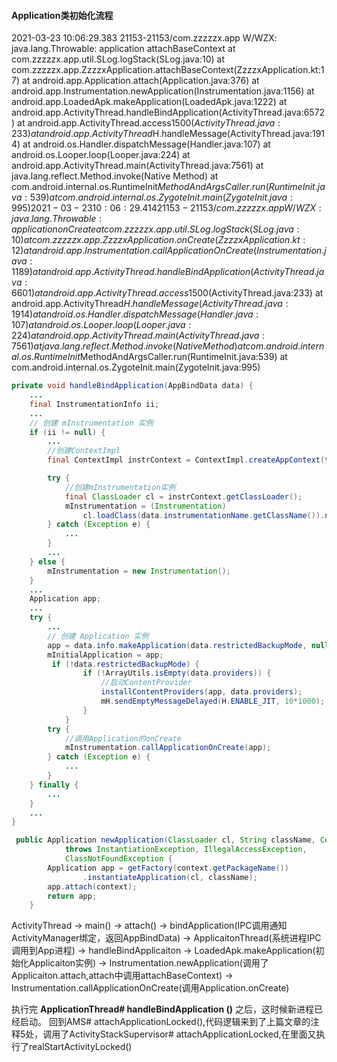 



#### Application类初始化流程

2021-03-23 10:06:29.383 21153-21153/com.zzzzzx.app W/WZX: java.lang.Throwable: application attachBaseContext
        at com.zzzzzx.app.util.SLog.logStack(SLog.java:10)
        at com.zzzzzx.app.ZzzzxApplication.attachBaseContext(ZzzzxApplication.kt:17)
        at android.app.Application.attach(Application.java:376)
        at android.app.Instrumentation.newApplication(Instrumentation.java:1156)
        at android.app.LoadedApk.makeApplication(LoadedApk.java:1222)
        at android.app.ActivityThread.handleBindApplication(ActivityThread.java:6572)
        at android.app.ActivityThread.access$1500(ActivityThread.java:233)
        at android.app.ActivityThread$H.handleMessage(ActivityThread.java:1914)
        at android.os.Handler.dispatchMessage(Handler.java:107)
        at android.os.Looper.loop(Looper.java:224)
        at android.app.ActivityThread.main(ActivityThread.java:7561)
        at java.lang.reflect.Method.invoke(Native Method)
        at com.android.internal.os.RuntimeInit$MethodAndArgsCaller.run(RuntimeInit.java:539)
        at com.android.internal.os.ZygoteInit.main(ZygoteInit.java:995)
2021-03-23 10:06:29.414 21153-21153/com.zzzzzx.app W/WZX: java.lang.Throwable: application onCreate
        at com.zzzzzx.app.util.SLog.logStack(SLog.java:10)
        at com.zzzzzx.app.ZzzzxApplication.onCreate(ZzzzxApplication.kt:12)
        at android.app.Instrumentation.callApplicationOnCreate(Instrumentation.java:1189)
        at android.app.ActivityThread.handleBindApplication(ActivityThread.java:6601)
        at android.app.ActivityThread.access$1500(ActivityThread.java:233)
        at android.app.ActivityThread$H.handleMessage(ActivityThread.java:1914)
        at android.os.Handler.dispatchMessage(Handler.java:107)
        at android.os.Looper.loop(Looper.java:224)
        at android.app.ActivityThread.main(ActivityThread.java:7561)
        at java.lang.reflect.Method.invoke(Native Method)
        at com.android.internal.os.RuntimeInit$MethodAndArgsCaller.run(RuntimeInit.java:539)
        at com.android.internal.os.ZygoteInit.main(ZygoteInit.java:995)



```java
private void handleBindApplication(AppBindData data) {
    ...
    final InstrumentationInfo ii;
    ...
    // 创建 mInstrumentation 实例
    if (ii != null) {
        ...
        //创建ContextImpl
        final ContextImpl instrContext = ContextImpl.createAppContext(this, pi);

        try {
            //创建mInstrumentation实例
            final ClassLoader cl = instrContext.getClassLoader();
            mInstrumentation = (Instrumentation)
                cl.loadClass(data.instrumentationName.getClassName()).newInstance();
        } catch (Exception e) {
            ...
        }
        ...
    } else {
        mInstrumentation = new Instrumentation();
    }
    ...
    Application app;
    ...
    try {
        ...
        // 创建 Application 实例
        app = data.info.makeApplication(data.restrictedBackupMode, null);
        mInitialApplication = app;
         if (!data.restrictedBackupMode) {
                if (!ArrayUtils.isEmpty(data.providers)) {
                    //启动ContentProvider
                    installContentProviders(app, data.providers);
                    mH.sendEmptyMessageDelayed(H.ENABLE_JIT, 10*1000);
                }
            }
        try {
            //调用Application的onCreate
            mInstrumentation.callApplicationOnCreate(app);
        } catch (Exception e) {
            ...
        }
    } finally {
        ...
    }
    ...
}

```



```java
 public Application newApplication(ClassLoader cl, String className, Context context)
            throws InstantiationException, IllegalAccessException, 
            ClassNotFoundException {
        Application app = getFactory(context.getPackageName())
                .instantiateApplication(cl, className);
        app.attach(context);
        return app;
    }
```



ActivityThread -> main()  -> attach() -> bindApplication(IPC调用通知ActivityManager绑定，返回AppBindData) -> ApplicaitonThread(系统进程IPC调用到App进程) -> handleBindApplicaiton -> LoadedApk.makeApplication(初始化Applicaiton实例) -> Instrumentation.newApplication(调用了Applicaiton.attach,attach中调用attachBaseContext) -> Instrumentation.callApplicationOnCreate(调用Application.onCreate)

执行完 **ApplicationThread# handleBindApplication ()** 之后，这时候新进程已经启动。
回到AMS# attachApplicationLocked(),代码逻辑来到了上篇文章的注释5处，调用了ActivityStackSupervisor# attachApplicationLocked,在里面又执行了realStartActivityLocked()